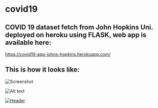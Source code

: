 # covid19
## COVID 19 dataset fetch from John Hopkins Uni. deployed on heroku using FLASK, web app is available here:
https://covid19-app-johns-hopkins.herokuapp.com/

## This is how it looks like:

![Screenshot](https://github.com/yogenderPalChandra/yogenderPalChandra/covid19/2021-05-17-10-42-36.png)

![Alt text](https://github.com/yogenderPalChandra/yogenderPalChandra/covid19/2021-05-17-10-42-36.png?raw=true "Optional Title")

[![Header](https://github.com/yogenderPalChandra/yogenderPalChandra/covid19/2021-05-17-10-42-36.png "Header")](https://some-url.dev/)


